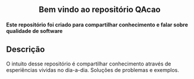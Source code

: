 <h2 align="center">Bem vindo ao repositório QAcao</h2>


<h4 align="left">Este repositório foi criado para compartilhar conhecimento e falar sobre qualidade de software</h4> 

## Descrição
O intuito desse repositório é compartilhar conhecimento através de esperiências vividas no dia-a-dia. Soluções de problemas e exemplos. 

